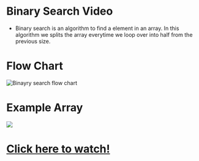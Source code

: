 # Binary Search Video 
- Binary search is an algorithm to find a element in an array. In this algorithm we splits the array everytime we loop over into half from the previous size.

# Flow Chart 

![Binayry search flow chart]('img2.png')

# Example Array

![]('img1.png')

# [Click here to watch!](https://drive.google.com/file/d/1w5CdObHlBt0WxNIrkS8AJZp8bXZPra3n/view?usp=sharing)